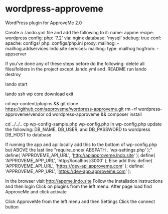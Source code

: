 # wordpress-approveme
WordPress plugin for ApproveMe 2.0

Create a .lando.yml file and add the following to it:
name: appme
recipe: wordpress
config:
  php: '7.2'
  via: nginx
  database: 'mysql'
  xdebug: true
  conf:
    apache: configs/
    php: configs/php.ini
proxy:
  mailhog:
    - mailhog.addservices.lndo.site
services:
  mailhog:
    type: mailhog
    hogfrom:
      - appserver




If you've done any of these steps before do the following:
    delete all files/folders in the project except .lando.yml and .README
    run lando destroy

lando start

lando ssh
wp core download
exit

cd wp-content/plugins && git clone https://github.com/approveme/wordpress-approveme.git
rm -rf wordpress-approveme/vendor
cd wordpress-approveme && composer install

cd ../../..
cp wp-config-sample.php wp-config.php
In wp-config.php update the following:
    DB_NAME, DB_USER, and DB_PASSWORD to wordpress
    DB_HOST to database


If running the app and api locally add this to the bottom of wp-config.php but ABOVE the last line "require_once( ABSPATH . 'wp-settings.php' );"
define( 'APPROVEME_API_URL', 'http://apiapproveme.lndo.site' );
define( 'APPROVEME_APP_URL', 'http://localhost:3000' );
Else add this:
define( 'APPROVEME_API_URL', 'https://dev-api.approveme.com' );
define( 'APPROVEME_APP_URL', 'https://dev-app.approveme.com' );

In the browser visit http://appme.lndo.site
    Follow the installation instructions and then login
    Click on plugins from the left menu. After page load find ApproveMe and click activate

Click ApproveMe from the left menu and then Settings
    Click the connect button
